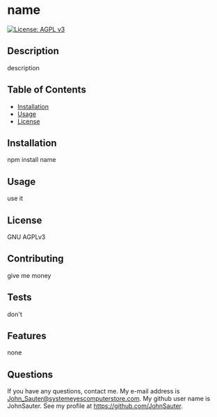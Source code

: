 # name
[![License: AGPL v3](https://img.shields.io/badge/License-AGPL_v3-blue.svg)](https://www.gnu.org/licenses/agpl-3.0)
## Description

description

## Table of Contents

- [Installation](#installation)
- [Usage](#usage)
- [License](#license)

## Installation

npm install name

## Usage

use it

## License
GNU AGPLv3

## Contributing
give me money

## Tests
don&#39;t

## Features
none
## Questions

If you have any questions, contact me.
My e-mail address is John_Sauter@systemeyescomputerstore.com.
My github user name is JohnSauter.  See my profile at
https://github.com/JohnSauter.

